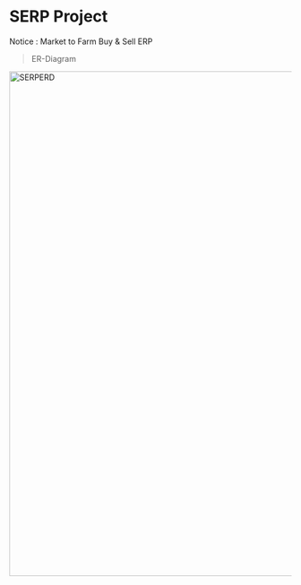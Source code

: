 # SERP Project
Notice : Market to Farm Buy &amp; Sell ERP




>ER-Diagram
<img width="900" alt="SERPERD" src="https://user-images.githubusercontent.com/47963757/54261923-512d6180-45b0-11e9-8524-c126300d0b00.png">
